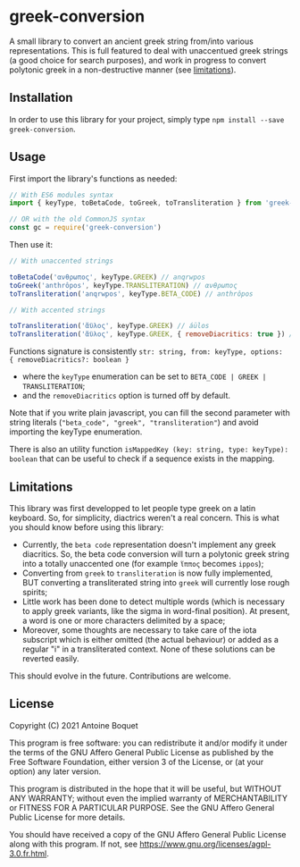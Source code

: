 # greek-conversion

A small library to convert an ancient greek string from/into various representations. This is full featured to deal with unaccentued greek strings (a good choice for search purposes), and work in progress to convert polytonic greek in a non-destructive manner (see [limitations](#limitations)).

## Installation

In order to use this library for your project, simply type `npm install --save greek-conversion`.

## Usage

First import the library's functions as needed:

```js
// With ES6 modules syntax
import { keyType, toBetaCode, toGreek, toTransliteration } from 'greek-conversion'

// OR with the old CommonJS syntax
const gc = require('greek-conversion')
```

Then use it:

```js
// With unaccented strings

toBetaCode('ανθρωπος', keyType.GREEK) // anqrwpos
toGreek('anthrôpos', keyType.TRANSLITERATION) // ανθρωπος
toTransliteration('anqrwpos', keyType.BETA_CODE) // anthrôpos

// With accented strings

toTransliteration('ἄϋλος', keyType.GREEK) // áülos
toTransliteration('ἄϋλος', keyType.GREEK, { removeDiacritics: true }) // aulos
```

Functions signature is consistently `str: string, from: keyType, options: { removeDiacritics?: boolean }`
- where the `keyType` enumeration can be set to `BETA_CODE | GREEK | TRANSLITERATION`;
- and the `removeDiacritics` option is turned off by default.

Note that if you write plain javascript, you can fill the second parameter with string literals (`"beta_code", "greek", "transliteration"`) and avoid importing the keyType enumeration.

There is also an utility function `isMappedKey (key: string, type: keyType): boolean` that can be useful to check if a sequence exists in the mapping.

## Limitations

This library was first developped to let people type greek on a latin keyboard. So, for simplicity, diactrics weren't a real concern. This is what you should know before using this library:

- Currently, the `beta code` representation doesn't implement any greek diacritics. So, the beta code conversion will turn a polytonic greek string into a totally unaccented one (for example `ἵππος` becomes `ippos`);
- Converting from `greek` to `transliteration` is now fully implemented, BUT converting a transliterated string into `greek` will currently lose rough spirits;
- Little work has been done to detect multiple words (which is necessary to apply greek variants, like the sigma in word-final position). At present, a word is one or more characters delimited by a space;
- Moreover, some thoughts are necessary to take care of the iota subscript which is either omitted (the actual behaviour) or added as a regular "i" in a transliterated context. None of these solutions can be reverted easily.

This should evolve in the future. Contributions are welcome.

## License

Copyright (C) 2021  Antoine Boquet

This program is free software: you can redistribute it and/or modify
it under the terms of the GNU Affero General Public License as published by
the Free Software Foundation, either version 3 of the License, or
(at your option) any later version.

This program is distributed in the hope that it will be useful,
but WITHOUT ANY WARRANTY; without even the implied warranty of
MERCHANTABILITY or FITNESS FOR A PARTICULAR PURPOSE.  See the
GNU Affero General Public License for more details.

You should have received a copy of the GNU Affero General Public License
along with this program.  If not, see https://www.gnu.org/licenses/agpl-3.0.fr.html.
